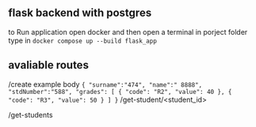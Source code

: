 ## flask backend with postgres

to Run application open docker and then open a terminal in porject folder type in
`docker compose up --build flask_app`

## avaliable routes

/create
example body
`
{
"surname":"474",
"name":" 8888",
"stdNumber":"588",
"grades": [
{
"code": "R2",
"value": 40
},
{
"code": "R3",
"value": 50
}
]
}
`
/get-student/<student_id>

/get-students
